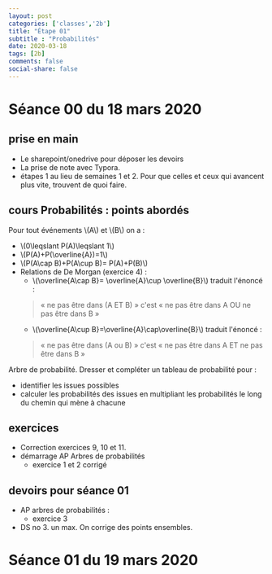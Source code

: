 ```yaml
---
layout: post 
categories: ['classes','2b']
title: "Étape 01"
subtitle : "Probabilités"
date: 2020-03-18
tags: [2b]
comments: false
social-share: false
---
```

# Séance 00 du 18 mars 2020

## prise en main
- Le sharepoint/onedrive pour déposer les devoirs
- La prise de note avec Typora.
- étapes 1 au lieu de semaines 1 et 2. Pour que celles et ceux qui avancent plus vite, trouvent de quoi faire.


## cours Probabilités : points abordés
Pour tout événements \\(A\\)  et \\(B\\) on a :
-   \\(0\leqslant P(A)\leqslant 1\\)
-   \\(P(A)+P(\overline{A})=1\\)
-   \\(P(A\cap B)+P(A\cup B)= P(A)+P(B)\\)
-   Relations de De Morgan (exercice 4) :
    -   \\(\overline{A\cap B}= \overline{A}\cup \overline{B}\\) traduit l'énoncé :  
	> &laquo;	ne pas être dans (A ET B) &raquo;	c'est &laquo;	ne pas être dans A OU ne pas être dans B &raquo;
    -   \\(\overline{A\cup B}=\overline{A}\cap\overline{B}\\)  traduit l'énoncé : 
	> &laquo;	ne pas être dans (A ou B) &raquo; c'est &laquo;	 ne pas être dans A ET ne pas être dans B &raquo;

Arbre de probabilité. Dresser et compléter un tableau de probabilité pour :
-   identifier les issues possibles
-   calculer les probabilités des issues en multipliant les probabilités le long du chemin qui mène à chacune

## exercices
- Correction exercices 9, 10 et 11.
- démarrage AP Arbres de probabilités
	- exercice 1 et 2 corrigé

## devoirs pour séance 01
- AP arbres de probabilités :
	- exercice 3
- DS no 3. un max. On corrige des points ensembles.

# Séance 01 du 19 mars 2020

